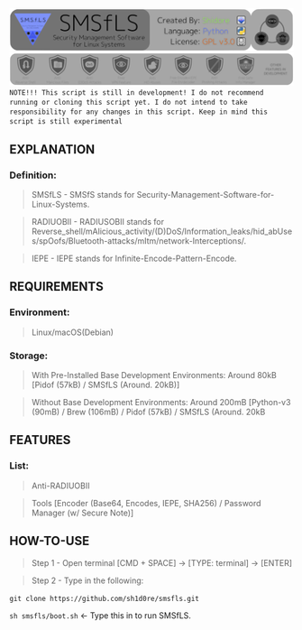 <img src="/files/readme_images/banner2.png"></img>
<img src="/files/readme_images/banner1.png"></img>
```NOTE!!! This script is still in development! I do not recommend running or cloning this script yet. I do not intend to take responsibility for any changes in this script. Keep in mind this script is still experimental```

## EXPLANATION
### Definition:
> SMSfLS    - SMSfS stands for Security-Management-Software-for-Linux-Systems.

> RADIUOBII - RADIUSOBII stands for Reverse_shell/mAlicious_activity/(D)DoS/Information_leaks/hid_abUses/spOofs/Bluetooth-attacks/mItm/network-Interceptions/.

> IEPE      - IEPE stands for Infinite-Encode-Pattern-Encode.

## REQUIREMENTS
### Environment:
> Linux/macOS(Debian)

### Storage:
> With Pre-Installed Base Development Environments: Around 80kB  [Pidof (57kB) / SMSfLS (Around. 20kB)]

> Without Base Development Environments:            Around 200mB [Python-v3 (90mB) / Brew (106mB) / Pidof (57kB) / SMSfLS (Around. 20kB

## FEATURES
### List:
> Anti-RADIUOBII

> Tools [Encoder (Base64, Encodes, IEPE, SHA256) / Password Manager (w/ Secure Note)]

## HOW-TO-USE
> Step 1    - Open terminal [CMD + SPACE] -> [TYPE: terminal] -> [ENTER]

> Step 2    - Type in the following:

```git clone https://github.com/sh1d0re/smsfls.git```

```sh smsfls/boot.sh``` <- Type this in to run SMSfLS.
